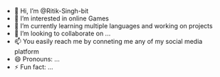 - 👋 Hi, I’m @Ritik-Singh-bit
- 👀 I’m interested in online Games 
- 🌱 I’m currently learning multiple languages and working on projects
- 💞️ I’m looking to collaborate on ...
- 📫 You easily reach me by conneting me any of my social media platform
- 😄 Pronouns: ...
- ⚡ Fun fact: ...

<!---
Ritik-Singh-bit/Ritik-Singh-bit is a ✨ special ✨ repository because its `README.md` (this file) appears on your GitHub profile.
You can click the Preview link to take a look at your changes.
--->
